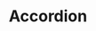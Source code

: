 ---
filename: accordion
title: Accordion
description: Some blurb here that can include html entities, but can&rsquo;t span mulitple paragraphs. This will pulled into both homepage and component page.
links:
---